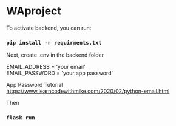 # WAproject

To activate backend, you can run:

### `pip install -r requirments.txt`

Next, create .env in the backend folder

EMAIL_ADDRESS = 'your email'  
EMAIL_PASSWORD = 'your app password'

App Password Tutorial
https://www.learncodewithmike.com/2020/02/python-email.html

Then

### `flask run`
